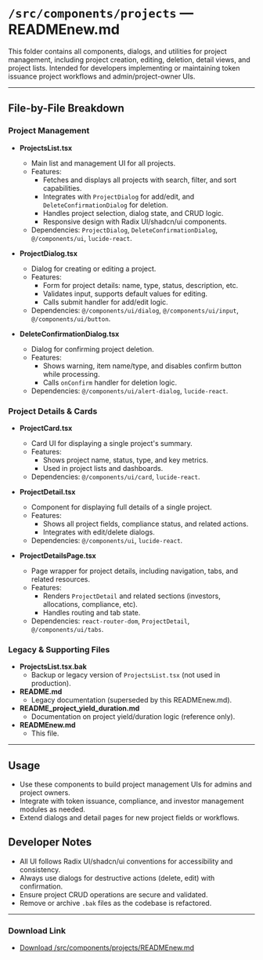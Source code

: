 # `/src/components/projects` — READMEnew.md

This folder contains all components, dialogs, and utilities for project management, including project creation, editing, deletion, detail views, and project lists. Intended for developers implementing or maintaining token issuance project workflows and admin/project-owner UIs.

---

## File-by-File Breakdown

### Project Management
- **ProjectsList.tsx**
  - Main list and management UI for all projects.
  - Features:
    - Fetches and displays all projects with search, filter, and sort capabilities.
    - Integrates with `ProjectDialog` for add/edit, and `DeleteConfirmationDialog` for deletion.
    - Handles project selection, dialog state, and CRUD logic.
    - Responsive design with Radix UI/shadcn/ui components.
  - Dependencies: `ProjectDialog`, `DeleteConfirmationDialog`, `@/components/ui`, `lucide-react`.

- **ProjectDialog.tsx**
  - Dialog for creating or editing a project.
  - Features:
    - Form for project details: name, type, status, description, etc.
    - Validates input, supports default values for editing.
    - Calls submit handler for add/edit logic.
  - Dependencies: `@/components/ui/dialog`, `@/components/ui/input`, `@/components/ui/button`.

- **DeleteConfirmationDialog.tsx**
  - Dialog for confirming project deletion.
  - Features:
    - Shows warning, item name/type, and disables confirm button while processing.
    - Calls `onConfirm` handler for deletion logic.
  - Dependencies: `@/components/ui/alert-dialog`, `lucide-react`.

### Project Details & Cards
- **ProjectCard.tsx**
  - Card UI for displaying a single project's summary.
  - Features:
    - Shows project name, status, type, and key metrics.
    - Used in project lists and dashboards.
  - Dependencies: `@/components/ui/card`, `lucide-react`.

- **ProjectDetail.tsx**
  - Component for displaying full details of a single project.
  - Features:
    - Shows all project fields, compliance status, and related actions.
    - Integrates with edit/delete dialogs.
  - Dependencies: `@/components/ui`, `lucide-react`.

- **ProjectDetailsPage.tsx**
  - Page wrapper for project details, including navigation, tabs, and related resources.
  - Features:
    - Renders `ProjectDetail` and related sections (investors, allocations, compliance, etc).
    - Handles routing and tab state.
  - Dependencies: `react-router-dom`, `ProjectDetail`, `@/components/ui/tabs`.

### Legacy & Supporting Files
- **ProjectsList.tsx.bak**
  - Backup or legacy version of `ProjectsList.tsx` (not used in production).
- **README.md**
  - Legacy documentation (superseded by this READMEnew.md).
- **README_project_yield_duration.md**
  - Documentation on project yield/duration logic (reference only).
- **READMEnew.md**
  - This file.

---

## Usage
- Use these components to build project management UIs for admins and project owners.
- Integrate with token issuance, compliance, and investor management modules as needed.
- Extend dialogs and detail pages for new project fields or workflows.

## Developer Notes
- All UI follows Radix UI/shadcn/ui conventions for accessibility and consistency.
- Always use dialogs for destructive actions (delete, edit) with confirmation.
- Ensure project CRUD operations are secure and validated.
- Remove or archive `.bak` files as the codebase is refactored.

---

### Download Link
- [Download /src/components/projects/READMEnew.md](sandbox:/Users/neilbatchelor/Cursor/1/src/components/projects/READMEnew.md)
